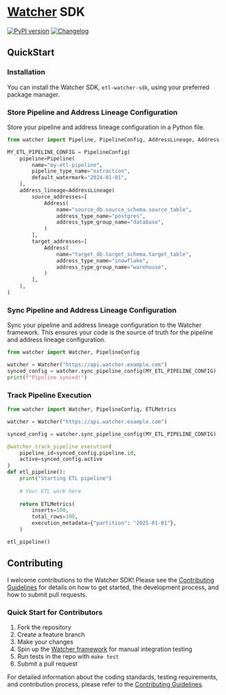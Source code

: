 # [Watcher](https://github.com/cmgoffena13/etl-watcher) SDK

[![PyPI version](https://badge.fury.io/py/etl-watcher-sdk.svg)](https://pypi.org/project/etl-watcher-sdk/)
[![Changelog](https://img.shields.io/badge/changelog-0.1.0-blue.svg)](CHANGELOG.md)

## QuickStart

### Installation

You can install the Watcher SDK, `etl-watcher-sdk`, using your preferred package manager.

### Store Pipeline and Address Lineage Configuration

Store your pipeline and address lineage configuration in a Python file.

```python
from watcher import Pipeline, PipelineConfig, AddressLineage, Address

MY_ETL_PIPELINE_CONFIG = PipelineConfig(
    pipeline=Pipeline(
        name="my-etl-pipeline",
        pipeline_type_name="extraction",
        default_watermark="2024-01-01",
    ),
    address_lineage=AddressLineage(
        source_addresses=[
            Address(
                name="source_db.source_schema.source_table",
                address_type_name="postgres",
                address_type_group_name="database",
            )
        ],
        target_addresses=[
            Address(
                name="target_db.target_schema.target_table",
                address_type_name="snowflake",
                address_type_group_name="warehouse",
            )
        ],
    ),
)
```

### Sync Pipeline and Address Lineage Configuration

Sync your pipeline and address lineage configuration to the Watcher framework. 
This ensures your code is the source of truth for the pipeline and address lineage configuration.

```python
from watcher import Watcher, PipelineConfig

watcher = Watcher("https://api.watcher.example.com")
synced_config = watcher.sync_pipeline_config(MY_ETL_PIPELINE_CONFIG)
print(f"Pipeline synced!")
```

### Track Pipeline Execution

```python
from watcher import Watcher, PipelineConfig, ETLMetrics

watcher = Watcher("https://api.watcher.example.com")

synced_config = watcher.sync_pipeline_config(MY_ETL_PIPELINE_CONFIG)

@watcher.track_pipeline_execution(
    pipeline_id=synced_config.pipeline.id, 
    active=synced_config.active
)
def etl_pipeline():
    print("Starting ETL pipeline")
    
    # Your ETL work here
    
    return ETLMetrics(
        inserts=100,
        total_rows=100,
        execution_metadata={"partition": "2025-01-01"},
    )

etl_pipeline()
```



## Contributing

I welcome contributions to the Watcher SDK! Please see the [Contributing Guidelines](CONTRIBUTING.md) for details on how to get started, the development process, and how to submit pull requests.

### Quick Start for Contributors
1. Fork the repository
2. Create a feature branch
3. Make your changes
4. Spin up the [Watcher framework](https://github.com/cmgoffena13/etl-watcher) for manual integration testing
5. Run tests in the repo with `make test`
6. Submit a pull request

For detailed information about the coding standards, testing requirements, and contribution process, please refer to the [Contributing Guidelines](CONTRIBUTING.md).